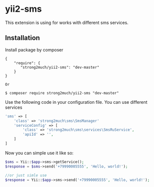 # yii2-sms

This extension is using for works with different sms services.

Installation
------------

Install package by composer
```composer
{
    "require": {
       "strong2much/yii2-sms": "dev-master"
    }
}

Or

$ composer require strong2much/yii2-sms "dev-master"
```

Use the following code in your configuration file. You can use different services
```php
'sms' => [
    'class' => 'strong2much\sms\SmsManager'
    'serviceConfig' => [
        'class' => 'strong2much\sms\services\SmsRuService',
        'apiId' => '',
    ]
]
```

Now you can simple use it like so:
```php
$sms = Yii::$app->sms->getService();
$response = $sms->send('+79990005555', 'Hello, world!');

//or just simle use
$response = Yii::$app->sms->send('+79990005555', 'Hello, world!');
```
